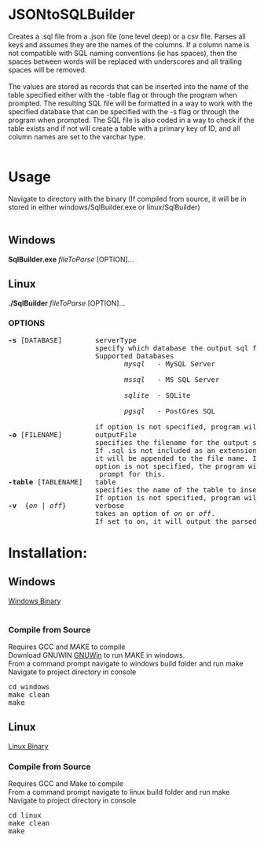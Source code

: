 # JSONtoSQLBuilder
Creates a .sql file from a .json file (one level deep) or a csv file.
Parses all keys and assumes they are the names of the columns. If a column name is not compatible with SQL naming conventions (ie has spaces), then the spaces between words will be replaced with underscores and all trailing spaces will be removed. <br />
<br />
The values are stored as records that can be inserted into the name of the table specified either with the -table flag or through the program when prompted. The resulting SQL file will be formatted in a way to work with the specified database that can be specified with the -s flag or through the program when prompted. The SQL file is also coded in a way to check if the table exists and if not will create a table with a primary key of ID, and all column names are set to the varchar type. <br />
<br />

# Usage
Navigate to directory with the binary (If compiled from source, it will be in stored in either windows/SqlBuilder.exe or linux/SqlBuilder)<br />
<br/>
## Windows
**SqlBuilder.exe** *fileToParse* [OPTION]...<br />

## Linux 
**./SqlBuilder** *fileToParse* [OPTION]...<br />

### OPTIONS
<pre>
<b>-s</b> [DATABASE]        serverType
                     specify which database the output sql file will be compatible with
                     Supported Databases
                            <em>mysql</em>   - MySQL Server <br />
                            <em>mssql</em>   - MS SQL Server <br />
                            <em>sqlite</em>  - SQLite<br />
                            <em>pgsql</em>   - PostGres SQL<br />
                     if option is not specified, program will prompt for this
<b>-o</b> [FILENAME]        outputFile
                     specifies the filename for the output sqlfile.
                     If .sql is not included as an extension, 
                     it will be appended to the file name. If this 
                     option is not specified, the program will
                      prompt for this.
<b>-table</b> [TABLENAME]   table
                     specifies the name of the table to insert the records into. 
                     If option is not specified, program will prompt for this.
<b>-v</b>  {<em>on</em> | <em>off</em>}       verbose
                     takes an option of <em>on</em> or <em>off</em>.
                     If set to on, it will output the parsed records to the console. 
</pre>

# Installation:
## Windows
<a href="https://github.com/reaperofchaos/JSONtoSQLBuilder/blob/master/windows/SqlBuilder.exe">Windows Binary</a><br/>
<br/>
### Compile from Source
Requires GCC and MAKE to compile <br />
Download GNUWIN <a href="https://sourceforge.net/projects/gnuwin32/">GNUWin</a> to run MAKE in windows.<br />
From a command prompt navigate to windows build folder and run make <br />
Navigate to project directory in console <br />
<pre>
cd windows
make clean
make
</pre>

## Linux
<a href='https://github.com/reaperofchaos/JSONtoSQLBuilder/blob/master/linux/SqlBuilder'>Linux Binary</a>

### Compile from Source
Requires GCC and Make to compile <br />
From a command prompt navigate to linux build folder and run make <br />
Navigate to project directory in console <br />
<pre>
cd linux
make clean
make
</pre>